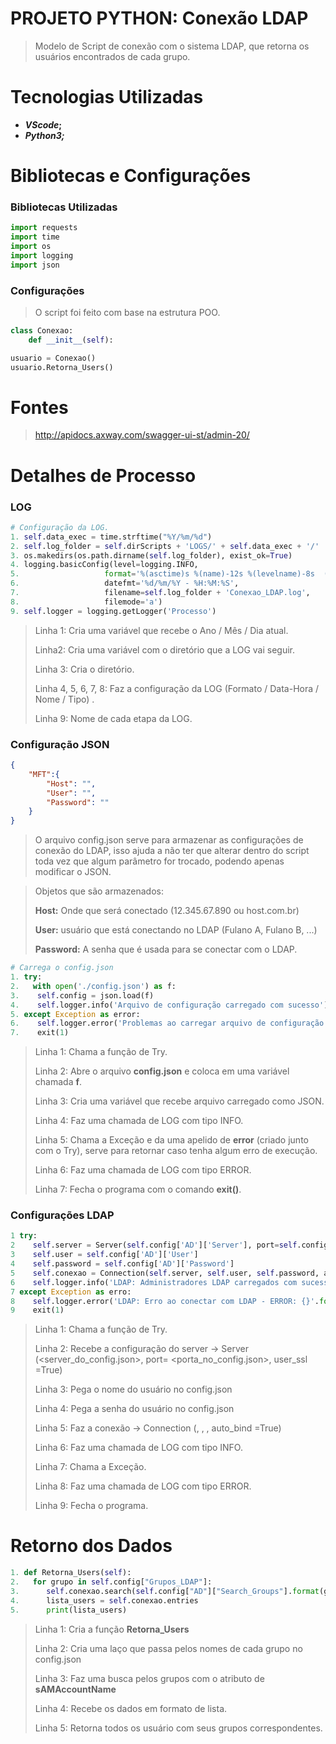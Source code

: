 # PROJETO PYTHON: Conexão LDAP

> Modelo de Script de conexão com o sistema LDAP, que retorna os usuários encontrados de cada grupo.

# Tecnologias Utilizadas

* **_VScode_;**
* **_Python3;_** 

# Bibliotecas e Configurações

### Bibliotecas Utilizadas

```python
import requests
import time
import os
import logging
import json
```

### Configurações

> O script foi feito com base na estrutura POO.

```python
class Conexao:
    def __init__(self):

usuario = Conexao()
usuario.Retorna_Users()
```

# Fontes

> http://apidocs.axway.com/swagger-ui-st/admin-20/

# Detalhes de Processo

### LOG

```python
# Configuração da LOG.
1. self.data_exec = time.strftime("%Y/%m/%d")
2. self.log_folder = self.dirScripts + 'LOGS/' + self.data_exec + '/'
3. os.makedirs(os.path.dirname(self.log_folder), exist_ok=True)
4. logging.basicConfig(level=logging.INFO,
5.                   format='%(asctime)s %(name)-12s %(levelname)-8s  (message)s',
6.                   datefmt='%d/%m/%Y - %H:%M:%S',
7.                   filename=self.log_folder + 'Conexao_LDAP.log',
8.                   filemode='a')
9. self.logger = logging.getLogger('Processo')
```

> Linha 1: Cria uma variável que recebe o Ano / Mês / Dia atual.
>
> Linha2:   Cria uma variável com o diretório que a LOG vai seguir.
>
> Linha 3: Cria o diretório.
>
> Linha 4, 5, 6, 7, 8: Faz a configuração da LOG (Formato / Data-Hora / Nome / Tipo) .
>
> Linha 9:  Nome de cada etapa da LOG.

### Configuração JSON

```json
{
    "MFT":{
        "Host": "",
        "User": "",
        "Password": ""
    }
}
```

> O arquivo config.json serve para armazenar as configurações de conexão do LDAP, isso ajuda a não ter que alterar dentro do script toda vez que algum parâmetro for trocado, podendo apenas modificar o JSON.

> Objetos que são armazenados:
>
> __Host:__ Onde que será conectado (12.345.67.890 ou host.com.br)
>
> __User:__ usuário que está conectando no LDAP (Fulano A, Fulano B, ...)
>
> __Password:__ A senha que é usada para se conectar com o LDAP.
>

``` python
# Carrega o config.json
1. try:
2.   with open('./config.json') as f:
3.    self.config = json.load(f)
4.    self.logger.info('Arquivo de configuração carregado com sucesso')
5. except Exception as error:
6.    self.logger.error('Problemas ao carregar arquivo de configuração - ERROR: {}'.format(str(error)))
7.    exit(1)
```

> Linha 1: Chama a função de Try.
>
> Linha 2:  Abre o arquivo __config.json__ e coloca em uma variável chamada __f__.
>
> Linha 3:  Cria uma variável  que recebe arquivo carregado como JSON.
>
> Linha 4: Faz uma chamada de LOG com tipo INFO.
>
> Linha 5:  Chama a Exceção e da uma apelido de __error__ (criado junto com o Try), serve para retornar caso tenha algum erro de execução.
>
> Linha 6: Faz uma chamada de LOG com tipo ERROR.
>
> Linha 7: Fecha o programa com o comando __exit()__.



### Configurações LDAP

```python
1 try:
2    self.server = Server(self.config['AD']['Server'], port=self.config['AD']['Port'], use_ssl=True)
3    self.user = self.config['AD']['User']
4    self.password = self.config['AD']['Password']
5    self.conexao = Connection(self.server, self.user, self.password, auto_bind=True)
6    self.logger.info('LDAP: Administradores LDAP carregados com sucesso')
7 except Exception as erro:
8    self.logger.error('LDAP: Erro ao conectar com LDAP - ERROR: {}'.format(str(erro)))
9    exit(1)
```

> Linha 1:  Chama a função de Try.
>
> Linha 2: Recebe a configuração do server -> Server (<server_do_config.json>, port= <porta_no_config.json>, user_ssl =True)
>
> Linha 3: Pega o nome do usuário no config.json
>
> Linha 4: Pega a senha do usuário no config.json
>
> Linha 5: Faz a conexão -> Connection (<server>, <user>, <password>, auto_bind =True)
>
> Linha 6: Faz uma chamada de LOG com tipo INFO.
>
> Linha 7: Chama a Exceção.
>
> Linha 8: Faz uma chamada de LOG com tipo ERROR.
>
> Linha 9: Fecha  o programa.

# Retorno dos Dados

```python
1. def Retorna_Users(self):
2.   for grupo in self.config["Grupos_LDAP"]:
3.   	self.conexao.search(self.config["AD"]["Search_Groups"].format(grupo), "(sAMAccountName=*)")
4.   	lista_users = self.conexao.entries
5.   	print(lista_users)
```

> Linha 1: Cria a função __Retorna_Users__
>
> Linha 2: Cria uma laço que passa pelos nomes de cada grupo no config.json
>
> Linha 3: Faz uma busca pelos grupos com o atributo de __sAMAccountName__
>
> Linha 4: Recebe os dados em formato de lista.
>
> Linha 5: Retorna todos os usuário com seus grupos correspondentes.